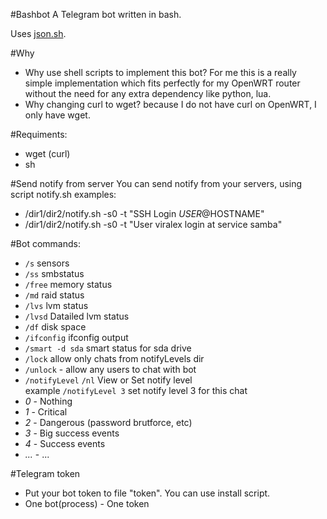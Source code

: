 #Bashbot
A Telegram bot written in bash.

Uses [json.sh](https://github.com/dominictarr/JSON.sh).

#Why
* Why use shell scripts to implement this bot?
For me this is a really simple implementation which fits perfectly for my OpenWRT
router without the need for any extra dependency like python, lua.
* Why changing curl to wget? because I do not have curl on OpenWRT,
I only have wget.

#Requiments:
* wget (curl)
* sh

#Send notify from server
You can send notify from your servers, using script notify.sh
examples:
- /dir1/dir2/notify.sh -s0 -t "SSH Login $USER@$HOSTNAME"
- /dir1/dir2/notify.sh -s0 -t "User viralex login at service samba"

#Bot commands:
- `/s` sensors
- `/ss` smbstatus
- `/free` memory status
- `/md` raid status
- `/lvs` lvm status
- `/lvsd` Datailed lvm status
- `/df` disk space
- `/ifconfig` ifconfig output
- `/smart -d sda` smart status for sda drive
- `/lock` allow only chats from notifyLevels dir
- `/unlock` - allow any users to chat with bot
- `/notifyLevel` `/nl` View or Set notify level
<br />example `/notifyLevel 3` set notify level 3 for this chat
 - *0* - Nothing
 - *1* - Critical
 - *2* - Dangerous (password brutforce, etc)
 - *3* - Big success events
 - *4* - Success events
 - *...* - ...

#Telegram token
- Put your bot token to file "token". You can use install script.
- One bot(process) - One token
